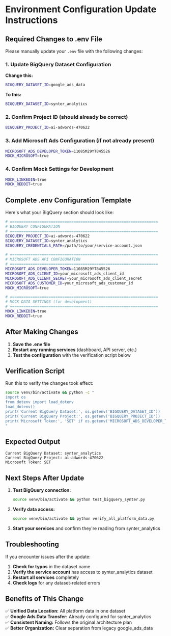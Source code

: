 # Environment Configuration Update Instructions

## Required Changes to .env File

Please manually update your `.env` file with the following changes:

### 1. Update BigQuery Dataset Configuration

**Change this:**
```bash
BIGQUERY_DATASET_ID=google_ads_data
```

**To this:**
```bash
BIGQUERY_DATASET_ID=synter_analytics
```

### 2. Confirm Project ID (should already be correct)
```bash
BIGQUERY_PROJECT_ID=ai-adwords-470622
```

### 3. Add Microsoft Ads Configuration (if not already present)
```bash
MICROSOFT_ADS_DEVELOPER_TOKEN=11085M29YT845526
MOCK_MICROSOFT=true
```

### 4. Confirm Mock Settings for Development
```bash
MOCK_LINKEDIN=true
MOCK_REDDIT=true
```

## Complete .env Configuration Template

Here's what your BigQuery section should look like:

```bash
# =================================================================
# BIGQUERY CONFIGURATION
# =================================================================
BIGQUERY_PROJECT_ID=ai-adwords-470622
BIGQUERY_DATASET_ID=synter_analytics
BIGQUERY_CREDENTIALS_PATH=/path/to/your/service-account.json

# =================================================================
# MICROSOFT ADS API CONFIGURATION
# =================================================================
MICROSOFT_ADS_DEVELOPER_TOKEN=11085M29YT845526
MICROSOFT_ADS_CLIENT_ID=your_microsoft_ads_client_id
MICROSOFT_ADS_CLIENT_SECRET=your_microsoft_ads_client_secret
MICROSOFT_ADS_CUSTOMER_ID=your_microsoft_ads_customer_id
MOCK_MICROSOFT=true

# =================================================================
# MOCK DATA SETTINGS (for development)
# =================================================================
MOCK_LINKEDIN=true
MOCK_REDDIT=true
```

## After Making Changes

1. **Save the .env file**
2. **Restart any running services** (dashboard, API server, etc.)
3. **Test the configuration** with the verification script below

## Verification Script

Run this to verify the changes took effect:

```bash
source venv/bin/activate && python -c "
import os
from dotenv import load_dotenv
load_dotenv()
print('Current BigQuery Dataset:', os.getenv('BIGQUERY_DATASET_ID'))
print('Current BigQuery Project:', os.getenv('BIGQUERY_PROJECT_ID'))
print('Microsoft Token:', 'SET' if os.getenv('MICROSOFT_ADS_DEVELOPER_TOKEN') else 'NOT SET')
"
```

## Expected Output
```
Current BigQuery Dataset: synter_analytics
Current BigQuery Project: ai-adwords-470622
Microsoft Token: SET
```

## Next Steps After Update

1. **Test BigQuery connection:**
   ```bash
   source venv/bin/activate && python test_bigquery_synter.py
   ```

2. **Verify data access:**
   ```bash
   source venv/bin/activate && python verify_all_platform_data.py
   ```

3. **Start your services** and confirm they're reading from synter_analytics

## Troubleshooting

If you encounter issues after the update:

1. **Check for typos** in the dataset name
2. **Verify the service account** has access to synter_analytics dataset
3. **Restart all services** completely
4. **Check logs** for any dataset-related errors

## Benefits of This Change

✅ **Unified Data Location:** All platform data in one dataset  
✅ **Google Ads Data Transfer:** Already configured for synter_analytics  
✅ **Consistent Naming:** Follows the original architecture plan  
✅ **Better Organization:** Clear separation from legacy google_ads_data
